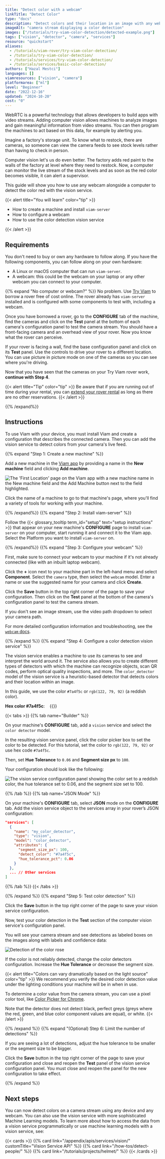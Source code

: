 ```yaml
---
title: "Detect color with a webcam"
linkTitle: "Detect Color"
type: "docs"
description: "Detect colors and their location in an image with any webcam and a vision service."
imageAlt: "camera stream displaying a color detection"
images: ["/tutorials/try-viam-color-detection/detected-example.png"]
tags: ["vision", "detector", "camera", "services"]
resource: "quickstart"
aliases:
  - /tutorials/viam-rover/try-viam-color-detection/
  - /tutorials/try-viam-color-detection/
  - /tutorials/services/try-viam-color-detection/
  - /tutorials/services/basic-color-detection/
authors: ["Hazal Mestci"]
languages: []
viamresources: ["vision", "camera"]
platformarea: ["ml"]
level: "Beginner"
date: "2022-12-16"
updated: "2024-10-20"
cost: "0"
---
```


WebRTC is a powerful technology that allows developers to build apps with video streams.
Adding computer vision allows machines to analyze images and gain meaningful information from video streams.
You can then program the machines to act based on this data, for example by alerting you.

Imagine a factory's storage unit.
To know what to restock, there are cameras, so someone can view the camera feeds to see stock levels rather than having to check in person.

Computer vision let's us do even better.
The factory adds red paint to the walls of the factory at level where they need to restock.
Now, a computer can monitor the live stream of the stock levels and as soon as the red color becomes visible, it can alert a supervisor.

This guide will show you how to use any webcam alongside a computer to detect the color red with the vision service.

{{< alert title="You will learn" color="tip" >}}

- How to create a machine and install `viam-server`
- How to configure a webcam
- How to use the color detection vision service

{{< /alert >}}

## Requirements

You don't need to buy or own any hardware to follow along.
If you have the following components, you can follow along on your own hardware:

- A Linux or macOS computer that can run `viam-server`.
- A webcam: this could be the webcam on your laptop or any other webcam you can connect to your computer.

{{% expand "No computer or webcam?" %}}
No problem.
Use [Try Viam](https://app.viam.com/try) to borrow a rover free of cost online.
The rover already has `viam-server` installed and is configured with some components to test with, including a webcam.

Once you have borrowed a rover, go to the **CONFIGURE** tab of the machine, find the cameras and click on the **Test** panel at the bottom of each camera's configuration panel to test the camera stream.
You should have a front-facing camera and an overhead view of your rover.
Now you know what the rover can perceive.

If your rover is facing a wall, find the base configuration panel and click on its **Test** panel.
Use the controls to drive your rover to a different location.
You can use picture in picture mode on one of the cameras so you can see where you're driving.

Now that you have seen that the cameras on your Try Viam rover work, **continue with Step 4**.

{{< alert title="Tip" color="tip" >}}
Be aware that if you are running out of time during your rental, you can [extend your rover rental](/appendix/try-viam/reserve-a-rover/#extend-your-reservation) as long as there are no other reservations.
{{< /alert >}}

{{% /expand%}}

## Instructions

To use Viam with your device, you must install Viam and create a configuration that describes the connected camera.
Then you can add the vision service to detect colors from your camera's live feed.

{{% expand "Step 1: Create a new machine" %}}

Add a new machine in the [Viam app](https://app.viam.com) by providing a name in the **New machine** field and clicking **Add machine**.

![The 'First Location' page on the Viam app with a new machine name in the New machine field and the Add Machine button next to the field highlighted.](/fleet/app-usage/create-machine.png)

Click the name of a machine to go to that machine's page, where you'll find a variety of tools for working with your machine.

{{% /expand%}}
{{% expand "Step 2: Install viam-server" %}}

Follow the {{< glossary_tooltip term_id="setup" text="setup instructions" >}} that appear on your new machine's **CONFIGURE** page to install `viam-server` on your computer, start running it and connect it to the Viam app.
Select the Platform you want to install `viam-server` on.

{{% /expand%}}
{{% expand "Step 3: Configure your webcam" %}}

First, make sure to connect your webcam to your machine if it's not already connected (like with an inbuilt laptop webcam).

Click the **+** icon next to your machine part in the left-hand menu and select **Component**.
Select the `camera` type, then select the `webcam` model.
Enter a name or use the suggested name for your camera and click **Create**.

Click the **Save** button in the top right corner of the page to save your configuration.
Then click on the **Test** panel at the bottom of the camera's configuration panel to test the camera stream.

If you don't see an image stream, use the video path dropdown to select your camera path.

For more detailed configuration information and troubleshooting, see the [`webcam` docs](/components/camera/webcam/).

{{% /expand %}}
{{% expand "Step 4: Configure a color detection vision service" %}}

The vision service enables a machine to use its cameras to see and interpret the world around it.
The service also allows you to create different types of detectors with which the machine can recognize objects, scan QR codes, perform optical quality inspections, and more.
The `color_detector` model of the vision service is a heuristic-based detector that detects colors and their location within an image.

In this guide, we use the color `#7a4f5c` or `rgb(122, 79, 92)` (a reddish color).

<div style="display: flex;">
<span style="margin-right: 1rem;"><b>Hex color #7a4f5c</b>:</span> {{<imgproc src="/tutorials/try-viam-color-detection/7a4f5c.png" resize="150x" declaredimensions=true alt="A color swatch for the color that you will be detecting with your color detector. It's a reddish, maroon color.">}}
</div>

{{< tabs >}}
{{% tab name="Builder" %}}

On your machine's **CONFIGURE** tab, add a `vision` service and select the `color detector` model.

In the resulting vision service panel, click the color picker box to set the color to be detected.
For this tutorial, set the color to `rgb(122, 79, 92)` or use hex code `#7a4f5c`.

Then, set **Hue Tolerance** to `0.06` and **Segment size px** to `100`.

Your configuration should look like the following:

![The vision service configuration panel showing the color set to a reddish color, the hue tolerance set to 0.06, and the segment size set to 100.](/appendix/try-viam/try-viam/vision-service-config.png)

{{% /tab %}}
{{% tab name="JSON Mode" %}}

On your machine's **CONFIGURE** tab, select **JSON** mode on the **CONFIGURE** tab.
Add the vision service object to the services array in your rover’s JSON configuration:

```json {class="line-numbers linkable-line-numbers" data-line="2-11"}
"services": [
  {
    "name": "my_color_detector",
    "type": "vision",
    "model": "color_detector",
    "attributes": {
      "segment_size_px": 100,
      "detect_color": "#7a4f5c",
      "hue_tolerance_pct": 0.06
    }
  },
  ... // Other services
]
```

{{% /tab %}}
{{< /tabs >}}

{{% /expand %}}
{{% expand "Step 5: Test color detection" %}}

Click the **Save** button in the top right corner of the page to save your vision service configuration.

Now, test your color detection in the **Test** section of the computer vision service's configuration panel.

You will see your camera stream and see detections as labeled boxes on the images along with labels and confidence data:

![Detection of the color rose](/services/vision/rose-detection.png)

If the color is not reliably detected, change the color detectors configuration.
Increase the **Hue Tolerance** or decrease the segment size.

{{< alert title="Colors can vary dramatically based on the light source" color="tip" >}}
We recommend you verify the desired color detection value under the lighting conditions your machine will be in when in use.

To determine a color value from the camera stream, you can use a pixel color tool, like [Color Picker for Chrome](https://chrome.google.com/webstore/detail/color-picker-for-chrome/clldacgmdnnanihiibdgemajcfkmfhia).

Note that the detector does not detect black, perfect greys (greys where the red, green, and blue color component values are equal), or white.
{{< /alert >}}

{{% /expand %}}
{{% expand "(Optional) Step 6: Limit the number of detections" %}}

If you are seeing a lot of detections, adjust the hue tolerance to be smaller or the segment size to be bigger.

Click the **Save** button in the top right corner of the page to save your configuration and close and reopen the **Test** panel of the vision service configuration panel.
You must close and reopen the panel for the new configuration to take effect.

{{% /expand %}}

## Next steps

You can now detect colors on a camera stream using any device and any webcam.
You can also use the vision service with more sophisticated Machine Learning models.
To learn more about how to access the data from a vision service programmatically or use machine learning models with a vision service, see:

{{< cards >}}
{{% card link="/appendix/apis/services/vision/" customTitle="Vision Service API" %}}
{{% card link="/how-tos/detect-people/" %}}
{{% card link="/tutorials/projects/helmet/" %}}
{{< /cards >}}
